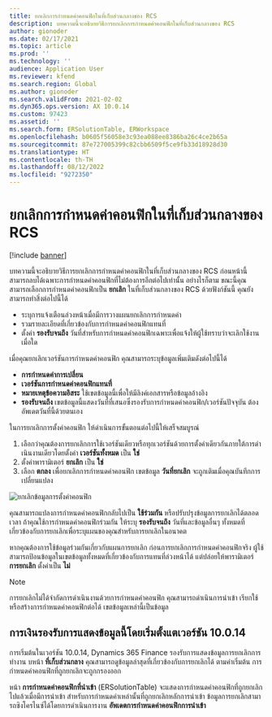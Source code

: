 ```yaml
---
title: ยกเลิกการกำหนดค่าคอนฟิกในที่เก็บส่วนกลางของ RCS
description: บทความนี้จะอธิบายวิธีการยกเลิกการกำหนดค่าคอนฟิกในที่เก็บส่วนกลางของ RCS
author: gionoder
ms.date: 02/17/2021
ms.topic: article
ms.prod: ''
ms.technology: ''
audience: Application User
ms.reviewer: kfend
ms.search.region: Global
ms.author: gionoder
ms.search.validFrom: 2021-02-02
ms.dyn365.ops.version: AX 10.0.14
ms.custom: 97423
ms.assetid: ''
ms.search.form: ERSolutionTable, ERWorkspace
ms.openlocfilehash: b0605f56058e3c93ea088ee8386ba26c4ce2b65a
ms.sourcegitcommit: 87e727005399c82cbb6509f5ce9fb33d18928d30
ms.translationtype: HT
ms.contentlocale: th-TH
ms.lasthandoff: 08/12/2022
ms.locfileid: "9272350"
---
```

# <a name="discontinue-configurations-in-the-rcs-global-repository"></a>ยกเลิกการกำหนดค่าคอนฟิกในที่เก็บส่วนกลางของ RCS

[!include [banner](../includes/banner.md)]

บทความนี้จะอธิบายวิธีการยกเลิกการกำหนดค่าคอนฟิกในที่เก็บส่วนกลางของ RCS ก่อนหน้านี้ สามารถลบได้เฉพาะการกำหนดค่าคอนฟิกที่ไม่ต้องการอีกต่อไปเท่านั้น อย่างไรก็ตาม ขณะนี้คุณสามารถเลือกการกำหนดค่าคอนฟิกเป็น **ยกเลิก** ในที่เก็บส่วนกลางของ RCS ด้วยฟังก์ชันนี้ คุณยังสามารถทำสิ่งต่อไปนี้ได้ 
 
 - ระบุการแจ้งเตือนล่วงหน้าเมื่อมีการวางแผนยกเลิกการกำหนดค่า
 - รวมรายละเอียดที่เกี่ยวข้องกับการกำหนดค่าคอนฟิกแทนที่
 - ตั้งค่า **รองรับจนถึง** วันที่สำหรับการกำหนดค่าคอนฟิกเฉพาะเพื่อแจ้งให้ผู้ใช้ทราบว่าจะเลิกใช้งานเมื่อใด

เมื่อคุณยกเลิกเวอร์ชันการกำหนดค่าคอนฟิก คุณสามารถระบุข้อมูลเพิ่มเติมดังต่อไปนี้ได้

  - **การกำหนดค่าการเปลี่ยน**
  - **เวอร์ชันการกำหนดค่าคอนฟิกแทนที่**
  - **หมายเหตุข้อความอิสระ** ใช้เขตข้อมูลนี้เพื่อให้มีลิงค์เอกสารหรือข้อมูลอ้างอิง
  - **รองรับจนถึง** เขตข้อมูลนี้แสดงวันที่ที่เสนอซึ่งรองรับการกำหนดค่าคอนฟิก/เวอร์ชันปัจจุบัน ต้องอัพเดตวันที่นี้ด้วยตนเอง
  
ในการยกเลิกการตั้งค่าคอนฟิก ให้ดําเนินการขั้นตอนต่อไปนี้ให้เสร็จสมบูรณ์ 

1. เลือกว่าคุณต้องการยกเลิกการใช้เวอร์ชันเดียวหรือทุกเวอร์ชันด้วยการตั้งค่าเดียวกันภายใต้การดําเนินงานเดียวโดยตั้งค่า **เวอร์ชันทั้งหมด** เป็น **ใช่** 
2. ตั้งค่าพารามิเตอร์ **ยกเลิก** เป็น **ใช่**
3. เลือก **ตกลง** เพื่อยกเลิกการกำหนดค่าคอนฟิก เขตข้อมูล **วันที่ยกเลิก** จะถูกเติมเมื่อคุณบันทึกการเปลี่ยนแปลง

![ยกเลิกข้อมูลการตั้งค่าคอนฟิก](media/Discontinue-details-2.png)
  
คุณสามารถแปลงการกำหนดค่าคอนฟิกกลับไปเป็น **ใช้ร่วมกัน** หรือปรับปรุงข้อมูลการยกเลิกได้ตลอดเวลา ถ้าคุณใช้การกำหนดค่าคอนฟิกร่วมกัน ให้ระบุ **รองรับจนถึง** วันที่และข้อมูลอื่นๆ ทั้งหมดที่เกี่ยวข้องกับการยกเลิกเพื่อระบุแผนของคุณสำหรับการยกเลิกในอนาคต

หากคุณต้องการใช้ข้อมูลร่วมกันเกี่ยวกับแผนการยกเลิก ก่อนการยกเลิกการกำหนดค่าคอนฟิกจริง ผู้ใช้สามารถป้อนข้อมูลในเขตข้อมูลทั้งหมดที่เกี่ยวข้องกับการแทนที่ล่วงหน้าได้ แต่ปล่อยให้พารามิเตอร์ **การยกเลิก** ตั้งค่าเป็น **ไม่**

> [!NOTE]
> การยกเลิกไม่ได้จํากัดการดําเนินงานด้วยการกำหนดค่าคอนฟิก คุณสามารถดำเนินการนําเข้า เรียกใช้ หรือสร้างการกำหนดค่าคอนฟิกต่อได้ เขตข้อมูลเหล่านี้เป็นข้อมูล

## <a name="finance-supports-displaying-this-information-starting-in-version-10014"></a>การเงินรองรับการแสดงข้อมูลนี้โดยเริ่มตั้งแตเวอร์ชัน 10.0.14

การเริ่มต้นในเวอร์ชัน 10.0.14, Dynamics 365 Finance รองรับการแสดงข้อมูลการยกเลิกการทำงาน บหน้า **ที่เก็บส่วนกลาง** คุณสามารถดูข้อมูลล่าสุดที่เกี่ยวข้องกับการยกเลิกได้ ตามค่าเริ่มต้น การกำหนดค่าคอนฟิกที่ถูกยกเลิกจะถูกกรองออก
  
หน้า **การกำหนดค่าคอนฟิกที่นำเข้า** (ERSolutionTable) จะแสดงการกำหนดค่าคอนฟิกที่ถูกยกเลิกไปแล้วเมื่อมีการนําเข้า สำหรับการกำหนดค่าเหล่านั้นที่ถูกยกเลิกหลักการนำเข้า ข้อมูลการยกเลิกสามารถซิงโครไนซ์ได้โดยการดำเนินการงาน **อัพเดตการกำหนดค่าคอนฟิกการนําเข้า**


